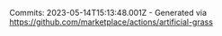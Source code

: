 Commits: 2023-05-14T15:13:48.001Z - Generated via https://github.com/marketplace/actions/artificial-grass
<br>
